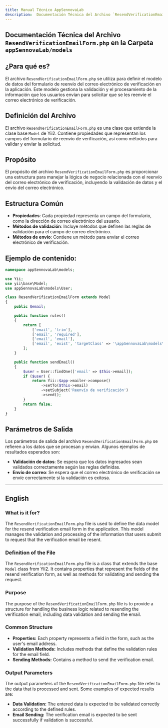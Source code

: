 ```yaml
---
title: Manual Técnico AppSennovaLab
description:  Documentación Técnica del Archivo `ResendVerificationEmailForm.php`
---
```


## Documentación Técnica del Archivo `ResendVerificationEmailForm.php` en la Carpeta `appSennovaLab/models`

## ¿Para qué es?
El archivo `ResendVerificationEmailForm.php` se utiliza para definir el modelo de datos del formulario de reenvío del correo electrónico de verificación en la aplicación. Este modelo gestiona la validación y el procesamiento de la información que los usuarios envían para solicitar que se les reenvíe el correo electrónico de verificación.

## Definición del Archivo
El archivo `ResendVerificationEmailForm.php` es una clase que extiende la clase base `Model` de Yii2. Contiene propiedades que representan los campos del formulario de reenvío de verificación, así como métodos para validar y enviar la solicitud.

## Propósito
El propósito del archivo `ResendVerificationEmailForm.php` es proporcionar una estructura para manejar la lógica de negocio relacionada con el reenvío del correo electrónico de verificación, incluyendo la validación de datos y el envío del correo electrónico.

## Estructura Común
- **Propiedades**: Cada propiedad representa un campo del formulario, como la dirección de correo electrónico del usuario.
- **Métodos de validación**: Incluye métodos que definen las reglas de validación para el campo de correo electrónico.
- **Métodos de envío**: Contiene un método para enviar el correo electrónico de verificación.

## Ejemplo de contenido:
```php
namespace appSennovaLab\models;

use Yii;
use yii\base\Model;
use appSennovaLab\models\User;

class ResendVerificationEmailForm extends Model
{
    public $email;

    public function rules()
    {
        return [
            ['email', 'trim'],
            ['email', 'required'],
            ['email', 'email'],
            ['email', 'exist', 'targetClass' => '\appSennovaLab\models\User', 'message' => 'No hay usuario con este correo.'],
        ];
    }

    public function sendEmail()
    {
        $user = User::findOne(['email' => $this->email]);
        if ($user) {
            return Yii::$app->mailer->compose()
                ->setTo($this->email)
                ->setSubject('Reenvío de verificación')
                ->send();
        }
        return false;
    }
}
```

## Parámetros de Salida
Los parámetros de salida del archivo `ResendVerificationEmailForm.php` se refieren a los datos que se procesan y envían. Algunos ejemplos de resultados esperados son:

- **Validación de datos**: Se espera que los datos ingresados sean validados correctamente según las reglas definidas.
- **Envío de correo**: Se espera que el correo electrónico de verificación se envíe correctamente si la validación es exitosa.

---

## English

### What is it for?
The `ResendVerificationEmailForm.php` file is used to define the data model for the resend verification email form in the application. This model manages the validation and processing of the information that users submit to request that the verification email be resent.

### Definition of the File
The `ResendVerificationEmailForm.php` file is a class that extends the base `Model` class from Yii2. It contains properties that represent the fields of the resend verification form, as well as methods for validating and sending the request.

### Purpose
The purpose of the `ResendVerificationEmailForm.php` file is to provide a structure for handling the business logic related to resending the verification email, including data validation and sending the email.

### Common Structure
- **Properties:** Each property represents a field in the form, such as the user's email address.
- **Validation Methods:** Includes methods that define the validation rules for the email field.
- **Sending Methods:** Contains a method to send the verification email.

### Output Parameters
The output parameters of the `ResendVerificationEmailForm.php` file refer to the data that is processed and sent. Some examples of expected results are:
- **Data Validation:** The entered data is expected to be validated correctly according to the defined rules.
- **Email Sending:** The verification email is expected to be sent successfully if validation is successful.





